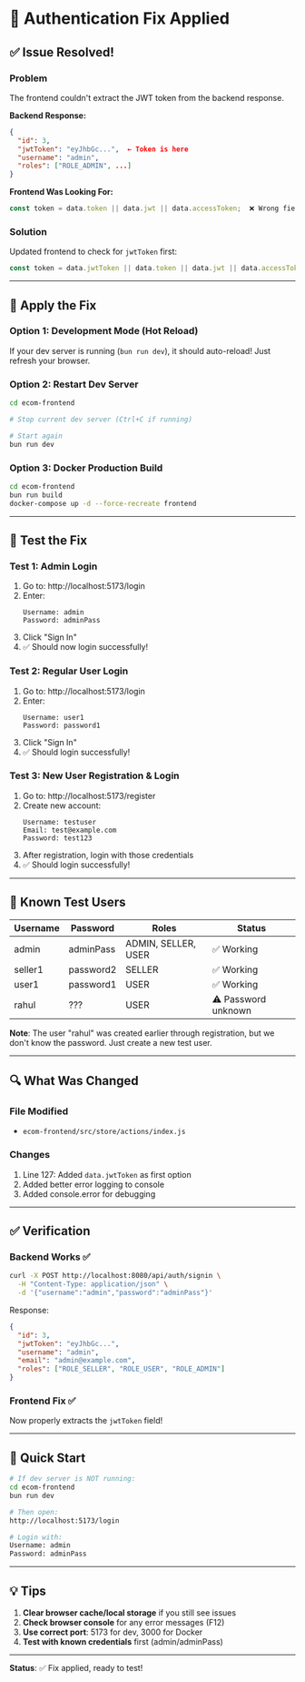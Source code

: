 # 🔐 Authentication Fix Applied

## ✅ Issue Resolved!

### Problem
The frontend couldn't extract the JWT token from the backend response.

**Backend Response:**
```json
{
  "id": 3,
  "jwtToken": "eyJhbGc...",  ← Token is here
  "username": "admin",
  "roles": ["ROLE_ADMIN", ...]
}
```

**Frontend Was Looking For:**
```javascript
const token = data.token || data.jwt || data.accessToken;  ❌ Wrong fields!
```

### Solution
Updated frontend to check for `jwtToken` first:
```javascript
const token = data.jwtToken || data.token || data.jwt || data.accessToken;  ✅ Correct!
```

---

## 🔄 Apply the Fix

### Option 1: Development Mode (Hot Reload)
If your dev server is running (`bun run dev`), it should auto-reload!
Just refresh your browser.

### Option 2: Restart Dev Server
```bash
cd ecom-frontend

# Stop current dev server (Ctrl+C if running)

# Start again
bun run dev
```

### Option 3: Docker Production Build
```bash
cd ecom-frontend
bun run build
docker-compose up -d --force-recreate frontend
```

---

## 🧪 Test the Fix

### Test 1: Admin Login
1. Go to: http://localhost:5173/login
2. Enter:
   ```
   Username: admin
   Password: adminPass
   ```
3. Click "Sign In"
4. ✅ Should now login successfully!

### Test 2: Regular User Login
1. Go to: http://localhost:5173/login
2. Enter:
   ```
   Username: user1
   Password: password1
   ```
3. Click "Sign In"
4. ✅ Should login successfully!

### Test 3: New User Registration & Login
1. Go to: http://localhost:5173/register
2. Create new account:
   ```
   Username: testuser
   Email: test@example.com
   Password: test123
   ```
3. After registration, login with those credentials
4. ✅ Should login successfully!

---

## 📝 Known Test Users

| Username | Password | Roles | Status |
|----------|----------|-------|--------|
| admin | adminPass | ADMIN, SELLER, USER | ✅ Working |
| seller1 | password2 | SELLER | ✅ Working |
| user1 | password1 | USER | ✅ Working |
| rahul | ??? | USER | ⚠️  Password unknown |

**Note**: The user "rahul" was created earlier through registration, but we don't know the password. Just create a new test user.

---

## 🔍 What Was Changed

### File Modified
- `ecom-frontend/src/store/actions/index.js`

### Changes
1. Line 127: Added `data.jwtToken` as first option
2. Added better error logging to console
3. Added console.error for debugging

---

## ✅ Verification

### Backend Works ✅
```bash
curl -X POST http://localhost:8080/api/auth/signin \
  -H "Content-Type: application/json" \
  -d '{"username":"admin","password":"adminPass"}'
```

Response:
```json
{
  "id": 3,
  "jwtToken": "eyJhbGc...",
  "username": "admin",
  "email": "admin@example.com",
  "roles": ["ROLE_SELLER", "ROLE_USER", "ROLE_ADMIN"]
}
```

### Frontend Fix ✅
Now properly extracts the `jwtToken` field!

---

## 🚀 Quick Start

```bash
# If dev server is NOT running:
cd ecom-frontend
bun run dev

# Then open:
http://localhost:5173/login

# Login with:
Username: admin
Password: adminPass
```

---

## 💡 Tips

1. **Clear browser cache/local storage** if you still see issues
2. **Check browser console** for any error messages (F12)
3. **Use correct port**: 5173 for dev, 3000 for Docker
4. **Test with known credentials** first (admin/adminPass)

---

**Status**: ✅ Fix applied, ready to test!

